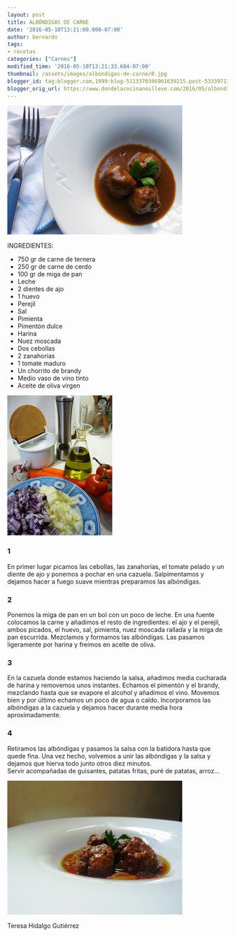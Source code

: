 ```yaml
---
layout: post
title: ALBÓNDIGAS DE CARNE
date: '2016-05-10T13:21:00.000-07:00'
author: bernardo
tags:
- recetas
categories: ["Carnes"]
modified_time: '2016-05-10T13:21:33.604-07:00'
thumbnail: /assets/images/albondigas-de-carne/0.jpg
blogger_id: tag:blogger.com,1999:blog-5113370346961639215.post-5333971380660128666
blogger_orig_url: https://www.dondelacocinanoslleve.com/2016/05/albondigas-de-carne.html
---
```


![](/assets/images/albondigas-de-carne/0.jpg)

  
INGREDIENTES:
* 750 gr de carne de ternera
* 250 gr de carne de cerdo
* 100 gr de miga de pan
* Leche
* 2 dientes de ajo
* 1 huevo
* Perejil
* Sal
* Pimienta
* Pimentón dulce
* Harina
* Nuez moscada
* Dos cebollas
* 2 zanahorias
* 1 tomate maduro
* Un chorrito de brandy
* Medio vaso de vino tinto
* Aceite de oliva virgen  

![](/assets/images/albondigas-de-carne/1.jpg)

  

### 1

En primer lugar picamos las cebollas, las zanahorias, el tomate pelado y un diente de ajo y ponemos a pochar en una cazuela. Salpimentamos y dejamos hacer a fuego suave mientras preparamos las albóndigas.  

### 2

Ponemos la miga de pan en un bol con un poco de leche. En una fuente colocamos la carne y añadimos el resto de ingredientes: el ajo y el perejil, ambos picados, el huevo, sal, pimienta, nuez moscada rallada y la miga de pan escurrida. Mezclamos y formamos las albóndigas. Las pasamos ligeramente por harina y freímos en aceite de oliva.  

### 3

En la cazuela donde estamos haciendo la salsa, añadimos media cucharada de harina y removemos unos instantes. Echamos el pimentón y el brandy, mezclando hasta que se evapore el alcohol y añadimos el vino. Movemos bien y por último echamos un poco de agua o caldo. Incorporamos las albóndigas a la cazuela y dejamos hacer durante media hora aproximadamente.  

### 4

Retiramos las albóndigas y pasamos la salsa con la batidora hasta que quede fina. Una vez hecho, volvemos a unir las albóndigas y la salsa y dejamos que hierva todo junto otros diez minutos.  
Servir acompañadas de guisantes, patatas fritas, puré de patatas, arroz…  

![](/assets/images/albondigas-de-carne/2.jpg)

  
Teresa Hidalgo Gutiérrez

